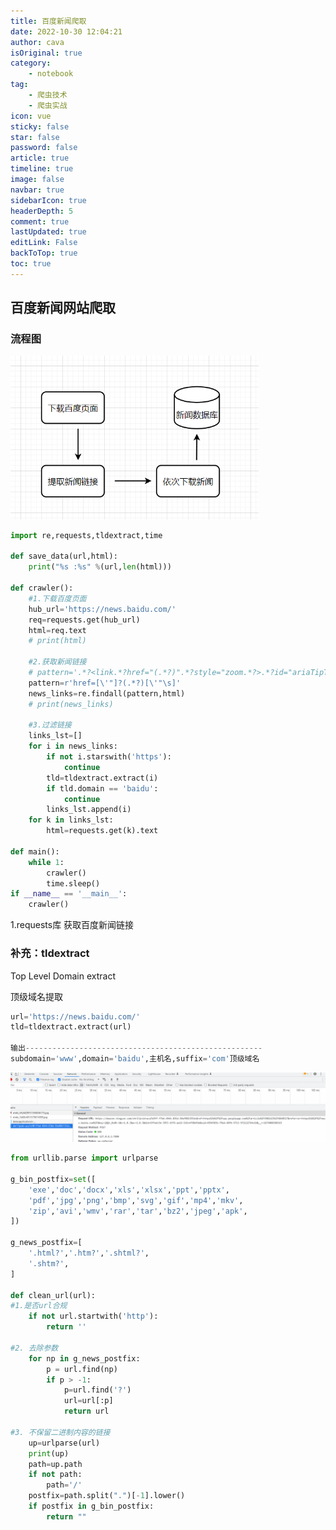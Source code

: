 ```yaml
---
title: 百度新闻爬取
date: 2022-10-30 12:04:21
author: cava
isOriginal: true
category: 
    - notebook
tag:
    - 爬虫技术
    - 爬虫实战
icon: vue
sticky: false
star: false
password: false
article: true
timeline: true
image: false
navbar: true
sidebarIcon: true
headerDepth: 5
comment: true
lastUpdated: true
editLink: False
backToTop: true
toc: true
---
```


## 百度新闻网站爬取

### 流程图

<img src="./Book1.assets/image-20230117112240491.png" alt="image-20230117112240491" style="zoom:67%;" />

```python
import re,requests,tldextract,time

def save_data(url,html):
    print("%s :%s" %(url,len(html)))

def crawler():
    #1.下载百度页面
    hub_url='https://news.baidu.com/'
    req=requests.get(hub_url)
    html=req.text
    # print(html)

    #2.获取新闻链接
    # pattern='.*?<link.*?href="(.*?)".*?style="zoom.*?>.*?id="ariaTipText".*?href=""'
    pattern=r'href=[\'"]?(.*?)[\'"\s]'
    news_links=re.findall(pattern,html)
    # print(news_links)

    #3.过滤链接
    links_lst=[]
    for i in news_links:
        if not i.starswith('https'):
            continue
        tld=tldextract.extract(i)
        if tld.domain == 'baidu':
            continue
        links_lst.append(i)
    for k in links_lst:
        html=requests.get(k).text

def main():
    while 1:
        crawler()
        time.sleep()
if __name__ == '__main__':
    crawler()
```

1.requests库 获取百度新闻链接

### 补充：tldextract

Top Level Domain extract

顶级域名提取

```python
url='https://news.baidu.com/'
tld=tldextract.extract(url)

输出-----------------------------------------------------
subdomain='www',domain='baidu',主机名,suffix='com'顶级域名
```

<img src="./Book1.assets/image-20230118102034984.png" alt="image-20230118102034984" style="zoom: 80%;" />

```python
from urllib.parse import urlparse

g_bin_postfix=set([
    'exe','doc','docx','xls','xlsx','ppt','pptx',
    'pdf','jpg','png','bmp','svg','gif','mp4','mkv',
    'zip','avi','wmv','rar','tar','bz2','jpeg','apk',
])

g_news_postfix=[
    '.html?','.htm?','.shtml?',
    '.shtm?',
]

def clean_url(url):
#1.是否url合规
    if not url.startwith('http'):
        return ''
    
#2. 去除参数
    for np in g_news_postfix:
        p = url.find(np)
        if p > -1:
            p=url.find('?')
            url=url[:p]
            return url
        
#3. 不保留二进制内容的链接
    up=urlparse(url)
    print(up)
    path=up.path
    if not path:
        path='/'
    postfix=path.split(".")[-1].lower()
    if postfix in g_bin_postfix:
        return ""
```

























